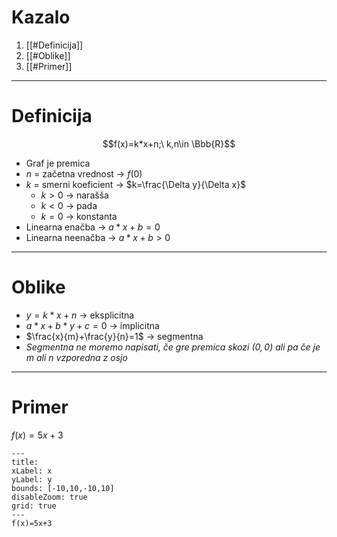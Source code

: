 # Kazalo
1. [[#Definicija]]
2. [[#Oblike]]
3. [[#Primer]]
---
# Definicija
$$f(x)=k*x+n;\ k,n\in \Bbb{R}$$
- Graf je premica
- $n$ = začetna vrednost -> $f(0)$
- $k$ = smerni koeficient -> $k=\frac{\Delta y}{\Delta x}$
	- $k \gt0$ -> narašša
	- $k\lt0$ -> pada
	- $k=0$ -> konstanta
- Linearna enačba -> $a*x+b=0$
- Linearna neenačba -> $a*x + b \gt 0$
---
# Oblike
- $y=k*x+n$ -> eksplicitna
- $a*x + b*y +c=0$ -> implicitna
- $\frac{x}{m}+\frac{y}{n}=1$ -> segmentna 
- *Segmentna ne moremo napisati, če gre premica skozi $(0, 0)$ ali pa če je m ali n vzporedna z osjo*
---
# Primer
$f(x)=5x+3$
```functionplot
---
title: 
xLabel: x
yLabel: y
bounds: [-10,10,-10,10]
disableZoom: true
grid: true
---
f(x)=5x+3
```


